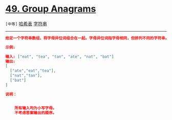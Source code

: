 # [49. Group Anagrams](https://leetcode-cn.com/problems/group-anagrams/)

`[中等]` [哈希表](https://leetcode-cn.com/tag/hash-table/) [字符串](https://leetcode-cn.com/tag/string/)

---

```json
给定一个字符串数组，将字母异位词组合在一起。字母异位词指字母相同，但排列不同的字符串。

示例:

输入: ["eat", "tea", "tan", "ate", "nat", "bat"]
输出:
[
  ["ate","eat","tea"],
  ["nat","tan"],
  ["bat"]
]

说明：


	所有输入均为小写字母。
	不考虑答案输出的顺序。


```

